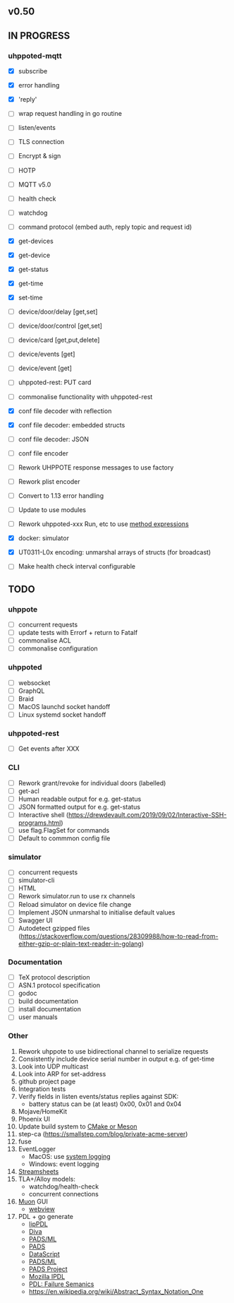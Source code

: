 ## v0.50

## IN PROGRESS

### uhppoted-mqtt

- [x] subscribe
- [x] error handling
- [x] 'reply'
- [ ] wrap request handling in go routine
- [ ] listen/events
- [ ] TLS connection
- [ ] Encrypt & sign
- [ ] HOTP
- [ ] MQTT v5.0
- [ ] health check
- [ ] watchdog

- [ ] command protocol (embed auth, reply topic and request id)
- [x] get-devices
- [x] get-device
- [x] get-status
- [x] get-time
- [x] set-time
- [ ] device/door/delay [get,set]
- [ ] device/door/control [get,set]
- [ ] device/card [get,put,delete]
- [ ] device/events [get]
- [ ] device/event [get]

- [ ] uhppoted-rest: PUT card
- [ ] commonalise functionality with uhppoted-rest

- [x] conf file decoder with reflection
- [x] conf file decoder: embedded structs
- [ ] conf file decoder: JSON
- [ ] conf file encoder
- [ ] Rework UHPPOTE response messages to use factory
- [ ] Rework plist encoder
- [ ] Convert to 1.13 error handling
- [ ] Update to use modules
- [ ] Rework uhppoted-xxx Run, etc to use [method expressions](https://talks.golang.org/2012/10things.slide#9)
- [x] docker: simulator
- [x] UT0311-L0x encoding: unmarshal arrays of structs (for broadcast)
- [ ] Make health check interval configurable 

## TODO

### uhppote
- [ ] concurrent requests
- [ ] update tests with Errorf + return to Fatalf
- [ ] commonalise ACL
- [ ] commonalise configuration

### uhppoted
- [ ] websocket
- [ ] GraphQL
- [ ] Braid
- [ ] MacOS launchd socket handoff
- [ ] Linux systemd socket handoff

### uhppoted-rest
- [ ] Get events after XXX

### CLI
- [ ] Rework grant/revoke for individual doors (labelled)
- [ ] get-acl
- [ ] Human readable output for e.g. get-status
- [ ] JSON formatted output for e.g. get-status
- [ ] Interactive shell (https://drewdevault.com/2019/09/02/Interactive-SSH-programs.html)
- [ ] use flag.FlagSet for commands
- [ ] Default to commmon config file

### simulator
- [ ] concurrent requests
- [ ] simulator-cli
- [ ] HTML
- [ ] Rework simulator.run to use rx channels
- [ ] Reload simulator on device file change
- [ ] Implement JSON unmarshal to initialise default values
- [ ] Swagger UI
- [ ] Autodetect gzipped files (https://stackoverflow.com/questions/28309988/how-to-read-from-either-gzip-or-plain-text-reader-in-golang)

### Documentation

- [ ] TeX protocol description
- [ ] ASN.1 protocol specification
- [ ] godoc
- [ ] build documentation
- [ ] install documentation
- [ ] user manuals

### Other

1.  Rework uhppote to use bidirectional channel to serialize requests
2.  Consistently include device serial number in output e.g. of get-time
3.  Look into UDP multicast
4.  Look into ARP for set-address
5.  github project page
6.  Integration tests
7.  Verify fields in listen events/status replies against SDK:
    - battery status can be (at least) 0x00, 0x01 and 0x04
8.  Mojave/HomeKit
9.  Phoenix UI
10. Update build system to [CMake or Meson](http://anadoxin.org/blog/is-it-worth-using-make.html)
10. step-ca (https://smallstep.com/blog/private-acme-server)
11. fuse
12. EventLogger 
    - MacOS: use [system logging](https://developer.apple.com/documentation/os/logging)
    - Windows: event logging
13. [Streamsheets](https://github.com/cedalo/streamsheets)
14. TLA+/Alloy models:
    - watchdog/health-check
    - concurrent connections
15. [Muon](https://github.com/ImVexed/muon) GUI
    - [webview](https://github.com/zserge/webview)
16. PDL + go generate
    - [lipPDL](http://nmedit.sourceforge.net/subprojects/libpdl.html)
    - [Diva](http://www.diva-portal.org/smash/get/diva2:407713/FULLTEXT01.pdf)
    - [PADS/ML](https://pads.cs.tufts.edu/papers/tfp07.pdf)
    - [PADS](https://www.cs.princeton.edu/~dpw/papers/700popl06.pdf)
    - [DataScript](https://www.researchgate.net/publication/221108676_DataScript-_A_Specification_and_Scripting_Language_for_Binary_Data)
    - [PADS/ML](https://www.cs.princeton.edu/~dpw/papers/padsml06.pdf)
    - [PADS Project](http://www.padsproj.org/)
    - [Mozilla IPDL](https://developer.mozilla.org/en-US/docs/Mozilla/IPDL/Tutorial)
    - [PDL: Failure Semanics](https://www.researchgate.net/publication/2784726_A_Protocol_Description_Language_for_Customizing_Failure_Semantics)
    - https://en.wikipedia.org/wiki/Abstract_Syntax_Notation_One

